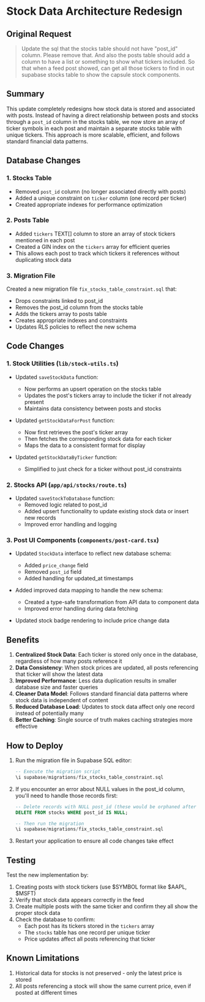 # Stock Data Architecture Redesign

## Original Request
> Update the sql that the stocks table should not have "post_id" column. Please remove that. And also the posts table should add a column to have a list or something to show what tickers included. So that when a feed post showed, can get all those tickers to find in out supabase stocks table to show the capsule stock components.

## Summary
This update completely redesigns how stock data is stored and associated with posts. Instead of having a direct relationship between posts and stocks through a `post_id` column in the stocks table, we now store an array of ticker symbols in each post and maintain a separate stocks table with unique tickers. This approach is more scalable, efficient, and follows standard financial data patterns.

## Database Changes

### 1. Stocks Table
- Removed `post_id` column (no longer associated directly with posts)
- Added a unique constraint on `ticker` column (one record per ticker)
- Created appropriate indexes for performance optimization

### 2. Posts Table
- Added `tickers` TEXT[] column to store an array of stock tickers mentioned in each post
- Created a GIN index on the `tickers` array for efficient queries
- This allows each post to track which tickers it references without duplicating stock data

### 3. Migration File
Created a new migration file `fix_stocks_table_constraint.sql` that:
- Drops constraints linked to post_id
- Removes the post_id column from the stocks table
- Adds the tickers array to posts table
- Creates appropriate indexes and constraints
- Updates RLS policies to reflect the new schema

## Code Changes

### 1. Stock Utilities (`lib/stock-utils.ts`)
- Updated `saveStockData` function:
  - Now performs an upsert operation on the stocks table
  - Updates the post's tickers array to include the ticker if not already present
  - Maintains data consistency between posts and stocks

- Updated `getStockDataForPost` function:
  - Now first retrieves the post's ticker array
  - Then fetches the corresponding stock data for each ticker
  - Maps the data to a consistent format for display

- Updated `getStockDataByTicker` function:
  - Simplified to just check for a ticker without post_id constraints

### 2. Stocks API (`app/api/stocks/route.ts`)
- Updated `saveStockToDatabase` function:
  - Removed logic related to post_id
  - Added upsert functionality to update existing stock data or insert new records
  - Improved error handling and logging

### 3. Post UI Components (`components/post-card.tsx`)
- Updated `StockData` interface to reflect new database schema:
  - Added `price_change` field
  - Removed `post_id` field
  - Added handling for updated_at timestamps
  
- Added improved data mapping to handle the new schema:
  - Created a type-safe transformation from API data to component data
  - Improved error handling during data fetching

- Updated stock badge rendering to include price change data

## Benefits

1. **Centralized Stock Data**: Each ticker is stored only once in the database, regardless of how many posts reference it
2. **Data Consistency**: When stock prices are updated, all posts referencing that ticker will show the latest data
3. **Improved Performance**: Less data duplication results in smaller database size and faster queries
4. **Cleaner Data Model**: Follows standard financial data patterns where stock data is independent of content
5. **Reduced Database Load**: Updates to stock data affect only one record instead of potentially many
6. **Better Caching**: Single source of truth makes caching strategies more effective

## How to Deploy

1. Run the migration file in Supabase SQL editor:
   ```sql
   -- Execute the migration script
   \i supabase/migrations/fix_stocks_table_constraint.sql
   ```

2. If you encounter an error about NULL values in the post_id column, you'll need to handle those records first:
   ```sql
   -- Delete records with NULL post_id (these would be orphaned after the migration)
   DELETE FROM stocks WHERE post_id IS NULL;
   
   -- Then run the migration
   \i supabase/migrations/fix_stocks_table_constraint.sql
   ```

3. Restart your application to ensure all code changes take effect

## Testing

Test the new implementation by:

1. Creating posts with stock tickers (use $SYMBOL format like $AAPL, $MSFT)
2. Verify that stock data appears correctly in the feed
3. Create multiple posts with the same ticker and confirm they all show the proper stock data
4. Check the database to confirm:
   - Each post has its tickers stored in the `tickers` array
   - The `stocks` table has one record per unique ticker
   - Price updates affect all posts referencing that ticker

## Known Limitations

1. Historical data for stocks is not preserved - only the latest price is stored
2. All posts referencing a stock will show the same current price, even if posted at different times 